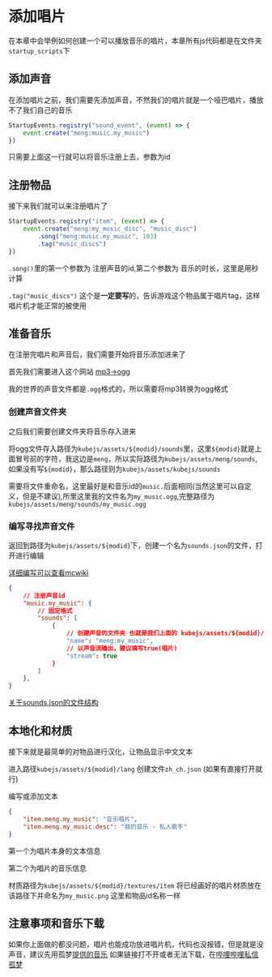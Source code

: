 # 添加唱片
在本章中会举例如何创建一个可以播放音乐的唱片，本章所有js代码都是在文件夹`startup_scripts`下
## 添加声音
在添加唱片之前，我们需要先添加声音，不然我们的唱片就是一个哑巴唱片，播放不了我们自己的音乐
```js
StartupEvents.registry("sound_event", (event) => {
    event.create("meng:music.my_music")
})
```
只需要上面这一行就可以将音乐注册上去，参数为id
## 注册物品
接下来我们就可以来注册唱片了
```js
StartupEvents.registry("item", (event) => {
    event.create("meng:my_music_disc", "music_disc")
        .song("meng:music.my_music", 103)
        .tag("music_discs")
})
```
`.song()`里的第一个参数为 注册声音的id,第二个参数为 音乐的时长，这里是用秒计算

`.tag("music_discs")` 这个是**一定要写**的，告诉游戏这个物品属于唱片tag，这样唱片机才能正常的被使用

## 准备音乐
在注册完唱片和声音后，我们需要开始将音乐添加进来了

首先我们需要进入这个网站 [mp3->ogg](https://audio.online-convert.com/convert-to-ogg)

我的世界的声音文件都是`.ogg`格式的，所以需要将mp3转换为ogg格式

### 创建声音文件夹
之后我们需要创建文件夹将音乐存入进来

将ogg文件存入路径为`kubejs/assets/${modid}/sounds`里，这里`${modid}`就是上面冒号前的字符，我这边是`meng`，所以实际路径为`kubejs/assets/meng/sounds`,如果没有写`${modid}`，那么路径则为`kubejs/assets/kubejs/sounds`

需要将文件重命名，这里最好是和音乐id的`music.`后面相同(当然这里可以自定义，但是不建议),所里这里我的文件名为`my_music.ogg`,完整路径为`kubejs/assets/meng/sounds/my_music.ogg`
### 编写寻找声音文件
返回到路径为`kubejs/assets/${modid}`下，创建一个名为`sounds.json`的文件，打开进行编辑

[详细编写可以查看mcwiki](https://zh.minecraft.wiki/w/Sounds.json?variant=zh-cn)
```json
{
    // 注册声音id
    "music.my_music": {
        // 固定格式
        "sounds": [
            {
                // 创建声音的文件夹 也就是我们上面的 kubejs/assets/${modid}/sounds
                "name": "meng:my_music",
                // 以声音流输出，建议填写true(唱片)
                "stream": true
            }
        ]
    },
}
```
[关于sounds.json的文件结构](../../../Digression/sounds-json)

## 本地化和材质
接下来就是最简单的对物品进行汉化，让物品显示中文文本

进入路径`kubejs/assets/${modid}/lang` 创建文件`zh_ch.json` (如果有直接打开就行)

编写或添加文本
```json
{
    "item.meng.my_music": "音乐唱片",
    "item.meng.my_music.desc": "我的音乐 - 私人歌手"
}
```
第一个为唱片本身的文本信息

第二个为唱片的音乐信息

材质路径为`kubejs/assets/${modid}/textures/item` 将已经画好的唱片材质放在该路径下并命名为`my_music.png` 这里和物品id名称一样

## 注意事项和音乐下载
如果你上面做的都没问题，唱片也能成功放进唱片机，代码也没报错，但是就是没声音，建议先用孤梦[提供的音乐](https://cloud.mihono.cn/s/5WicT8yJcsA86Co/download/my_music.ogg) 如果链接打不开或者无法下载，在[哔哩哔哩私信孤梦](https://space.bilibili.com/16632546)